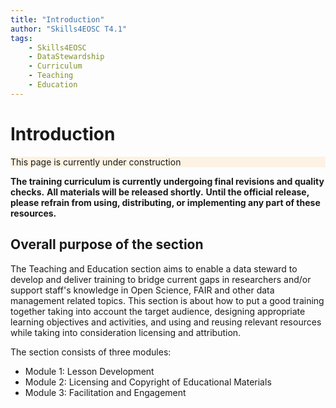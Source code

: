 ```yaml
---
title: "Introduction"
author: "Skills4EOSC T4.1"
tags:
    - Skills4EOSC
    - DataStewardship
    - Curriculum
    - Teaching
    - Education
---
```


# Introduction

<details open markdown style="border-color: #ff9100;">
<summary style="list-style: none; background-color: #ff91001a;">This page is currently under construction</summary>

**The training curriculum is currently undergoing final revisions and quality checks.**
**All materials will be released shortly.**
**Until the official release, please refrain from using, distributing, or implementing any part of these resources.**

</details>

## Overall purpose of the section 
 
The Teaching and Education section aims to enable a data steward to develop and deliver training to bridge current gaps in researchers and/or support staff's knowledge in Open Science, FAIR and other data management related topics. This section is about how to put a good training together taking into account the target audience, designing appropriate learning objectives and activities, and using and reusing relevant resources while taking into consideration licensing and attribution.
 
The section consists of three modules:

- Module 1: Lesson Development
- Module 2: Licensing and Copyright of Educational Materials
- Module 3: Facilitation and Engagement

